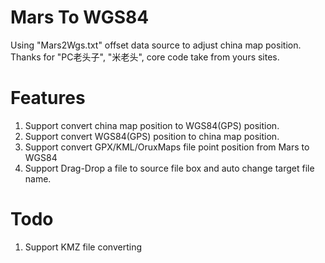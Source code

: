 Mars To WGS84
=============
Using "Mars2Wgs.txt" offset data source to adjust china map position.
Thanks for "PC老头子", "米老头", core code take from yours sites.

Features
========
1. Support convert china map position to WGS84(GPS) position.
2. Support convert WGS84(GPS) position to china map position.
3. Support convert GPX/KML/OruxMaps file point position from Mars to WGS84
4. Support Drag-Drop a file to source file box and auto change target file name.

Todo
====
1. Support KMZ file converting

